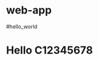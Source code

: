 # web-app
#hello_world

<!DOCTYPE html>
<html>
<head>
  <title>Hello Azure</title>
</head>
<body>
  <h1>Hello C12345678</h1> <!-- Replace with your student number -->
</body>
</html>


